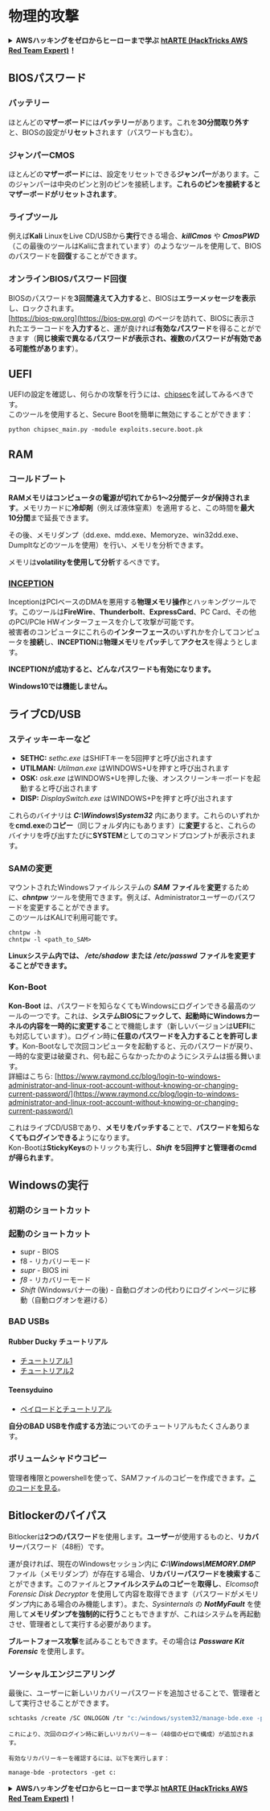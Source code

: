 # 物理的攻撃

<details>

<summary><strong>AWSハッキングをゼロからヒーローまで学ぶ</strong> <a href="https://training.hacktricks.xyz/courses/arte"><strong>htARTE (HackTricks AWS Red Team Expert)</strong></a><strong>！</strong></summary>

HackTricksをサポートする他の方法:

* **HackTricksにあなたの会社を広告したい**、または**HackTricksをPDFでダウンロードしたい**場合は、[**サブスクリプションプラン**](https://github.com/sponsors/carlospolop)をチェックしてください！
* [**公式PEASS & HackTricksグッズ**](https://peass.creator-spring.com)を入手する
* [**The PEASS Family**](https://opensea.io/collection/the-peass-family)を発見し、独占的な[**NFTs**](https://opensea.io/collection/the-peass-family)のコレクションをチェックする
* 💬 [**Discordグループ**](https://discord.gg/hRep4RUj7f)に**参加する**か、[**telegramグループ**](https://t.me/peass)に参加するか、**Twitter** 🐦 [**@carlospolopm**](https://twitter.com/carlospolopm)を**フォローする**。
* **HackTricks**の[**GitHubリポジトリ**](https://github.com/carlospolop/hacktricks)や[**HackTricks Cloud**](https://github.com/carlospolop/hacktricks-cloud)にPRを提出して、あなたのハッキングテクニックを共有する。

</details>

## BIOSパスワード

### バッテリー

ほとんどの**マザーボード**には**バッテリー**があります。これを**30分間取り外す**と、BIOSの設定が**リセット**されます（パスワードも含む）。

### ジャンパーCMOS

ほとんどの**マザーボード**には、設定をリセットできる**ジャンパー**があります。このジャンパーは中央のピンと別のピンを接続します。**これらのピンを接続するとマザーボードがリセットされます**。

### ライブツール

例えば**Kali** LinuxをLive CD/USBから**実行**できる場合、_**killCmos**_ や _**CmosPWD**_（この最後のツールはKaliに含まれています）のようなツールを使用して、BIOSのパスワードを**回復**することができます。

### オンラインBIOSパスワード回復

BIOSのパスワードを**3回間違えて入力する**と、BIOSは**エラーメッセージを表示**し、ロックされます。\
[https://bios-pw.org](https://bios-pw.org) のページを訪れて、BIOSに表示されたエラーコードを**入力する**と、運が良ければ**有効なパスワード**を得ることができます（**同じ検索で異なるパスワードが表示され、複数のパスワードが有効である可能性があります**）。

## UEFI

UEFIの設定を確認し、何らかの攻撃を行うには、[chipsec](https://github.com/chipsec/chipsec/blob/master/chipsec-manual.pdf)を試してみるべきです。\
このツールを使用すると、Secure Bootを簡単に無効にすることができます：
```
python chipsec_main.py -module exploits.secure.boot.pk
```
## RAM

### コールドブート

**RAMメモリはコンピュータの電源が切れてから1〜2分間データが保持されます**。メモリカードに**冷却剤**（例えば液体窒素）を適用すると、この時間を**最大10分間**まで延長できます。

その後、メモリダンプ（dd.exe、mdd.exe、Memoryze、win32dd.exe、DumpItなどのツールを使用）を行い、メモリを分析できます。

メモリは**volatilityを使用して分析**するべきです。

### [INCEPTION](https://github.com/carmaa/inception)

InceptionはPCIベースのDMAを悪用する**物理メモリ操作**とハッキングツールです。このツールは**FireWire**、**Thunderbolt**、**ExpressCard**、PC Card、その他のPCI/PCIe HWインターフェースを介して攻撃が可能です。\
被害者のコンピュータにこれらの**インターフェース**のいずれかを介してコンピュータを**接続**し、**INCEPTION**は**物理メモリ**を**パッチ**して**アクセス**を得ようとします。

**INCEPTIONが成功すると、どんなパスワードも有効になります。**

**Windows10では機能しません。**

## ライブCD/USB

### スティッキーキーなど

* **SETHC:** _sethc.exe_ はSHIFTキーを5回押すと呼び出されます
* **UTILMAN:** _Utilman.exe_ はWINDOWS+Uを押すと呼び出されます
* **OSK:** _osk.exe_ はWINDOWS+Uを押した後、オンスクリーンキーボードを起動すると呼び出されます
* **DISP:** _DisplaySwitch.exe_ はWINDOWS+Pを押すと呼び出されます

これらのバイナリは _**C:\Windows\System32**_ 内にあります。これらのいずれかを**cmd.exe**の**コピー**（同じフォルダ内にもあります）に**変更**すると、これらのバイナリを呼び出すたびに**SYSTEM**としてのコマンドプロンプトが表示されます。

### SAMの変更

マウントされたWindowsファイルシステムの _**SAM**_ **ファイル**を**変更**するために、_**chntpw**_ ツールを使用できます。例えば、Administratorユーザーのパスワードを変更することができます。\
このツールはKALIで利用可能です。
```
chntpw -h
chntpw -l <path_to_SAM>
```
**Linuxシステム内では、** _**/etc/shadow**_ **または** _**/etc/passwd**_ **ファイルを変更することができます。**

### **Kon-Boot**

**Kon-Boot** は、パスワードを知らなくてもWindowsにログインできる最高のツールの一つです。これは、**システムBIOSにフックして、起動時にWindowsカーネルの内容を一時的に変更する**ことで機能します（新しいバージョンは**UEFI**にも対応しています）。ログイン時に**任意のパスワードを入力することを許可します**。Kon-Bootなしで次回コンピュータを起動すると、元のパスワードが戻り、一時的な変更は破棄され、何も起こらなかったかのようにシステムは振る舞います。\
詳細はこちら: [https://www.raymond.cc/blog/login-to-windows-administrator-and-linux-root-account-without-knowing-or-changing-current-password/](https://www.raymond.cc/blog/login-to-windows-administrator-and-linux-root-account-without-knowing-or-changing-current-password/)

これはライブCD/USBであり、**メモリをパッチする**ことで、**パスワードを知らなくてもログインできる**ようになります。\
Kon-Bootは**StickyKeys**のトリックも実行し、_**Shift**_ **を5回押すと管理者のcmdが得られます**。

## **Windowsの実行**

### 初期のショートカット

### 起動のショートカット

* supr - BIOS
* f8 - リカバリーモード
* _supr_ - BIOS ini
* _f8_ - リカバリーモード
* _Shift_ (Windowsバナーの後) - 自動ログオンの代わりにログインページに移動（自動ログオンを避ける）

### **BAD USBs**

#### **Rubber Ducky チュートリアル**

* [チュートリアル1](https://github.com/hak5darren/USB-Rubber-Ducky/wiki/Tutorials)
* [チュートリアル2](https://blog.hartleybrody.com/rubber-ducky-guide/)

#### **Teensyduino**

* [ペイロードとチュートリアル](https://github.com/Screetsec/Pateensy)

**自分のBAD USBを作成する方法**についてのチュートリアルもたくさんあります。

### ボリュームシャドウコピー

管理者権限とpowershellを使って、SAMファイルのコピーを作成できます。[このコードを見る](../windows-hardening/basic-powershell-for-pentesters/#volume-shadow-copy)。

## Bitlockerのバイパス

Bitlockerは**2つのパスワード**を使用します。**ユーザー**が使用するものと、**リカバリー**パスワード（48桁）です。

運が良ければ、現在のWindowsセッション内に _**C:\Windows\MEMORY.DMP**_ ファイル（メモリダンプ）が存在する場合、**リカバリーパスワードを検索する**ことができます。このファイルと**ファイルシステムのコピー**を**取得し**、_Elcomsoft Forensic Disk Decryptor_ を使用して内容を取得できます（パスワードがメモリダンプ内にある場合のみ機能します）。また、_Sysinternals_ の _**NotMyFault**_ を使用して**メモリダンプを強制的に行う**こともできますが、これはシステムを再起動させ、管理者として実行する必要があります。

**ブルートフォース攻撃**を試みることもできます。その場合は _**Passware Kit Forensic**_ を使用します。

### ソーシャルエンジニアリング

最後に、ユーザーに新しいリカバリーパスワードを追加させることで、管理者として実行させることができます。
```bash
schtasks /create /SC ONLOGON /tr "c:/windows/system32/manage-bde.exe -protectors -add c: -rp 000000-000000-000000-000000-000000-000000-000000-000000" /tn tarea /RU SYSTEM /f
```
```
これにより、次回のログイン時に新しいリカバリーキー（48個のゼロで構成）が追加されます。

有効なリカバリーキーを確認するには、以下を実行します：
```
```
manage-bde -protectors -get c:
```
<details>

<summary><strong>AWSハッキングをゼロからヒーローまで学ぶ</strong> <a href="https://training.hacktricks.xyz/courses/arte"><strong>htARTE (HackTricks AWS Red Team Expert)</strong></a><strong>！</strong></summary>

HackTricksをサポートする他の方法:

* **HackTricksにあなたの会社を広告したい場合**、または**HackTricksをPDFでダウンロードしたい場合**は、[**サブスクリプションプラン**](https://github.com/sponsors/carlospolop)をチェックしてください！
* [**公式PEASS & HackTricksグッズ**](https://peass.creator-spring.com)を入手する
* [**The PEASS Family**](https://opensea.io/collection/the-peass-family)を発見し、独占的な[**NFTs**](https://opensea.io/collection/the-peass-family)のコレクションをチェックする
* 💬 [**Discordグループ**](https://discord.gg/hRep4RUj7f)や[**telegramグループ**](https://t.me/peass)に**参加する**か、**Twitter** 🐦 [**@carlospolopm**](https://twitter.com/carlospolopm)を**フォローする**。
* [**HackTricks**](https://github.com/carlospolop/hacktricks)と[**HackTricks Cloud**](https://github.com/carlospolop/hacktricks-cloud)のgithubリポジトリにPRを提出して、あなたのハッキングのコツを**共有する**。

</details>
